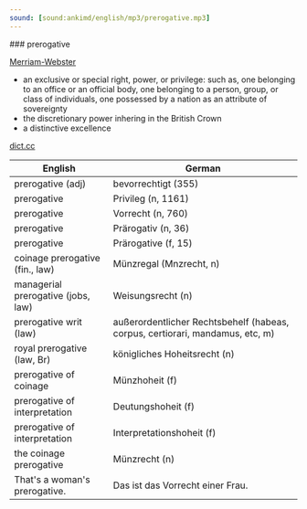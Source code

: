 ```yaml
---
sound: [sound:ankimd/english/mp3/prerogative.mp3]
---
```


\### prerogative

[Merriam-Webster](https://www.merriam-webster.com/dictionary/prerogative)

- an exclusive or special right, power, or privilege: such as, one belonging to an office or an official body, one belonging to a person, group, or class of individuals, one possessed by a nation as an attribute of sovereignty
- the discretionary power inhering in the British Crown
- a distinctive excellence

[dict.cc](https://www.dict.cc/prerogative)

| English        | German       |
| -------------- | ------------ |
| prerogative (adj) | bevorrechtigt (355) |
| prerogative | Privileg (n, 1161) |
| prerogative | Vorrecht (n, 760) |
| prerogative | Prärogativ (n, 36) |
| prerogative | Prärogative (f, 15) |
| coinage prerogative (fin., law) | Münzregal (Mnzrecht, n) |
| managerial prerogative (jobs, law) | Weisungsrecht (n) |
| prerogative writ (law) | außerordentlicher Rechtsbehelf (habeas, corpus, certiorari, mandamus, etc, m) |
| royal prerogative (law, Br) | königliches Hoheitsrecht (n) |
| prerogative of coinage | Münzhoheit (f) |
| prerogative of interpretation | Deutungshoheit (f) |
| prerogative of interpretation | Interpretationshoheit (f) |
| the coinage prerogative | Münzrecht (n) |
| That's a woman's prerogative. | Das ist das Vorrecht einer Frau. |
